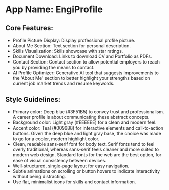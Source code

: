 # **App Name**: EngiProfile

## Core Features:

- Profile Picture Display: Display professional profile picture.
- About Me Section: Text section for personal description.
- Skills Visualization: Skills showcase with star ratings.
- Document Download: Links to download CV and Portfolio as PDFs.
- Contact Section: Contact section to allow potential employers to reach you by providing the means to contact.
- AI Profile Optimizer: Generative AI tool that suggests improvements to the 'About Me' section to better highlight your strengths based on current job market trends and resume keywords.

## Style Guidelines:

- Primary color: Deep blue (#3F51B5) to convey trust and professionalism. A career profile is about communicating these abstract concepts.
- Background color: Light gray (#EEEEEE) for a clean and modern feel.
- Accent color: Teal (#009688) for interactive elements and call-to-action buttons. Given the deep blue and light gray base, the choice was made to go for a cooler, modern highlight color.
- Clean, readable sans-serif font for body text. Serif fonts tend to feel overly traditional, whereas sans-serif feels cleaner and more suited to modern web design. Standard fonts for the web are the best option, for ease of visual consistency between devices.
- Well-structured, single-page layout for easy navigation.
- Subtle animations on scrolling or button hovers to indicate interactivity without being distracting.
- Use flat, minimalist icons for skills and contact information.